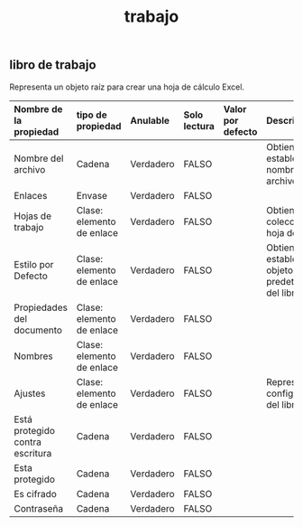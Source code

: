 ﻿---
title: trabajo
second_title: Aspose.Cells Cloud Documen
type: docs
url: /es/specification/model/workbook/
description: "Aspose.Cells Especificación del modelo de nube: libro de trabajo. Maneje sin esfuerzo Excel y otros documentos de hoja de cálculo con funciones como abrir, generar, editar, dividir, fusionar, comparar y convertir."
kwords: Excel, Office, Hoja de cálculo, Cloud REST API, Libro de trabajo
weight: 50
---
## **libro de trabajo**

 Representa un objeto raíz para crear una hoja de cálculo Excel.

| Nombre de la propiedad| tipo de propiedad| Anulable| Solo lectura| Valor por defecto| Descripción|
|:- |:- |:- |:- |:- |:- |
| Nombre del archivo| Cadena| Verdadero| FALSO|| Obtiene y establece el nombre del archivo actual.|
| Enlaces| Envase| Verdadero| FALSO|||
| Hojas de trabajo| Clase: elemento de enlace| Verdadero| FALSO|| Obtiene la colección en la hoja de cálculo.|
|Estilo por Defecto| Clase: elemento de enlace| Verdadero| FALSO|| Obtiene o establece el objeto predeterminado del libro.|
| Propiedades del documento| Clase: elemento de enlace| Verdadero| FALSO|||
| Nombres| Clase: elemento de enlace| Verdadero| FALSO|||
| Ajustes| Clase: elemento de enlace| Verdadero| FALSO|| Representa la configuración del libro.|
| Está protegido contra escritura| Cadena| Verdadero| FALSO|||
| Esta protegido| Cadena| Verdadero| FALSO|||
| Es cifrado| Cadena| Verdadero| FALSO|||
| Contraseña| Cadena| Verdadero| FALSO|||

